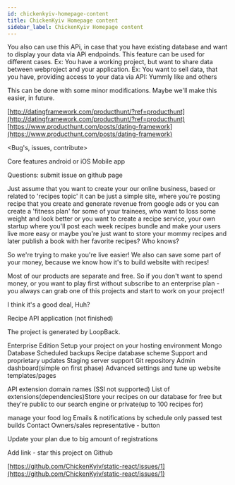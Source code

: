 ```yaml
---
id: chickenkyiv-homepage-content
title: ChickenKyiv Homepage content
sidebar_label: ChickenKyiv Homepage content
---
```


You also can use this APi, in case that you have existing database and want to display your data via APi endpoinds. This feature can be used for different cases. Ex: You have a working project, but want to share data between webproject and your application. Ex: You want to sell data, that you have, providing access to your data via API: Yummly like and others

This can be done with some minor modifications. Maybe we'll make this easier, in future.

[http://datingframework.com/producthunt/?ref=producthunt](http://datingframework.com/producthunt/?ref=producthunt) [https://www.producthunt.com/posts/dating-framework](https://www.producthunt.com/posts/dating-framework)

&lt;Bug's, issues, contribute&gt;

Core features android or iOS Mobile app

Questions: submit issue on github page

Just assume that you want to create your our online business, based or related to 'recipes topic' it can be just a simple site, where you're posting recipe that you create and generate revenue from google ads or you can create a 'fitness plan' for some of your trainees, who want to loss some weight and look better or you want to create a recipe service, your own startup where you'll post each week recipes bundle and make your users live more easy or maybe you're just want to store your mommy recipes and later publish a book with her favorite recipes? Who knows?

So we're trying to make you're live easier! We also can save some part of your money, because we know how it's to build website with recipes!

Most of our products are separate and free. So if you don't want to spend money, or you want to play first without subscribe to an enterprise plan - you always can grab one of this projects and start to work on your project!

I think it's a good deal, Huh?

Recipe API application \(not finished\)

The project is generated by LoopBack.

Enterprise Edition Setup your project on your hosting environment Mongo Database Scheduled backups Recipe database scheme Support and proprietary updates Staging server support Git repository Admin dashboard\(simple on first phase\) Advanced settings and tune up website templates/pages

API extension domain names \(SSl not supported\) List of extensions\(dependencies\)Store your recipes on our database for free but they're public to our search engine or private\(up to 100 recipes for\)

manage your food log Emails & notifications by schedule only passed test builds Contact Owners/sales representative - button

Update your plan due to big amount of registrations

Add link - star this project on Github

[https://github.com/ChickenKyiv/static-react/issues/1](https://github.com/ChickenKyiv/static-react/issues/1)

